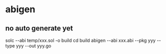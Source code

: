 # abigen

## no auto generate yet

solc --abi temp/xxx.sol -o build
cd build
abigen --abi xxx.abi --pkg yyy --type yyy --out yyy.go
